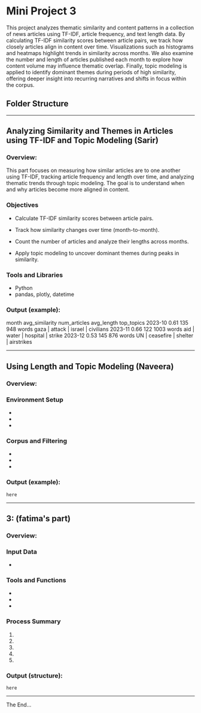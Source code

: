 # Mini Project 3

This project analyzes thematic similarity and content patterns in a collection of news articles using TF-IDF, article frequency, and text length data. By calculating TF-IDF similarity scores between article pairs, we track how closely articles align in content over time. Visualizations such as histograms and heatmaps highlight trends in similarity across months. We also examine the number and length of articles published each month to explore how content volume may influence thematic overlap. Finally, topic modeling is applied to identify dominant themes during periods of high similarity, offering deeper insight into recurring narratives and shifts in focus within the corpus.

## Folder Structure



---------------------------------------------

## Analyzing Similarity and Themes in Articles using TF-IDF and Topic Modeling (Sarir)

### Overview:

This part focuses on measuring how similar articles are to one another using TF-IDF, tracking article frequency and length over time, and analyzing thematic trends through topic modeling. The goal is to understand when and why articles become more aligned in content.

### Objectives

* Calculate TF-IDF similarity scores between article pairs.

* Track how similarity changes over time (month-to-month).

* Count the number of articles and analyze their lengths across months.

* Apply topic modeling to uncover dominant themes during peaks in similarity.

### Tools and Libraries

* Python
* pandas, plotly, datetime

### Output (example):
month       avg_similarity     num_articles     avg_length      top_topics
2023-10     0.61               135              948 words       gaza | attack | israel | civilians
2023-11     0.66               122              1003 words      aid | water | hospital | strike
2023-12     0.53               145              876 words       UN | ceasefire | shelter | airstrikes


------------------------------------------------------------------------

## Using Length and Topic Modeling (Naveera)

### Overview:



### Environment Setup

* 
* 
* 

### Corpus and Filtering

* 
* 
* 

### Output (example):

```
here
```

-----------------------------------------------------

## 3: (fatima's part)

### Overview:



### Input Data

* 

### Tools and Functions

* 
* 
* 

### Process Summary

1. 
2. 
3. 
4. 
5. 

### Output (structure):

```
here
```
--------------------------------

The End...

